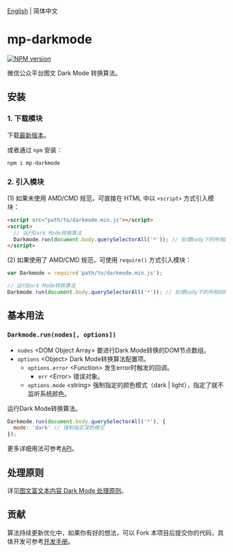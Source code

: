 [English](./README.md) | 简体中文

mp-darkmode
==============================
[![NPM version][npm-image]][npm-url]

微信公众平台图文 Dark Mode 转换算法。

## 安装

### 1. 下载模块

下载[最新版本](https://github.com/wechatjs/mp-darkmode/releases)。

或者通过 `npm` 安装：

```shell
npm i mp-darkmode
```

### 2. 引入模块

(1) 如果未使用 AMD/CMD 规范，可直接在 HTML 中以 `<script>` 方式引入模块：

```html
<script src="path/to/darkmode.min.js"></script>
<script>
  // 运行Dark Mode转换算法
  Darkmode.run(document.body.querySelectorAll('*')); // 处理body下的所有DOM节点
</script>
```

(2) 如果使用了 AMD/CMD 规范，可使用 `require()` 方式引入模块：

```javascript
var Darkmode = require('path/to/darkmode.min.js');

// 运行Dark Mode转换算法
Darkmode.run(document.body.querySelectorAll('*')); // 处理body下的所有DOM节点
```

## 基本用法

### `Darkmode.run(nodes[, options])`

- `nodes` &lt;DOM Object Array&gt; 要进行Dark Mode转换的DOM节点数组。
- `options` &lt;Object&gt; Dark Mode转换算法配置项。
  - `options.error` &lt;Function&gt; 发生error时触发的回调。
    - `err` &lt;Error&gt; 错误对象。
  - `options.mode` &lt;string&gt; 强制指定的颜色模式（dark | light），指定了就不监听系统颜色。

运行Dark Mode转换算法。

```javascript
Darkmode.run(document.body.querySelectorAll('*'), {
  mode: 'dark' // 强制指定深色模式
});
```

更多详细用法可参考[API](./doc/cn/API.md)。

## 处理原则

详见[图文富文本内容 Dark Mode 处理原则](./doc/cn/principle.md)。

## 贡献

算法持续更新优化中，如果你有好的想法，可以 Fork 本项目后提交你的代码，具体开发可参考[开发手册](./doc/cn/develop.md)。

[npm-url]: https://www.npmjs.com/package/mp-darkmode
[npm-image]: https://img.shields.io/npm/v/mp-darkmode.svg
